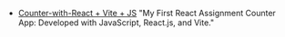 <ul><li>
            <a href="https://num-counter-with-react.netlify.app/">Counter-with-React + Vite + JS</a><span> "My First
                React Assignment Counter App: Developed with JavaScript, React.js, and Vite."</span>
        </li></ul>